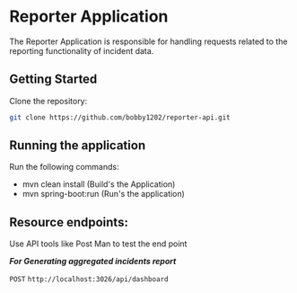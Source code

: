 # Reporter Application

The Reporter Application is responsible for handling requests related to the reporting functionality of incident data.


## Getting Started

Clone the repository:

   ```bash
   git clone https://github.com/bobby1202/reporter-api.git
   ```

## Running the application
Run the following commands:

- mvn clean install (Build's the Application)
- mvn spring-boot:run (Run's the application)

Resource endpoints:
-------------------
Use API tools like Post Man to test the end point

***For Generating aggregated incidents report***

`POST` `http://localhost:3026/api/dashboard`

